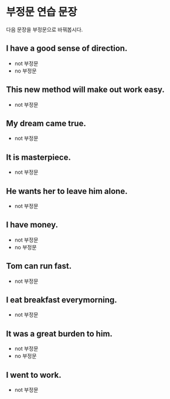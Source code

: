 # 부정문 연습 문장
다음 문장을 부정문으로 바꿔봅시다.
## I have a good sense of direction.
-  not 부정문
-  no 부정문
## This new method will make out work easy.
- not 부정문
## My dream came true.
- not 부정문
## It is masterpiece.
- not 부정문
## He wants her to leave him alone.
- not 부정문
## I have money.
-  not 부정문
-  no 부정문
## Tom can run fast.
- not 부정문
## I eat breakfast everymorning.
- not 부정문
## It was a great burden to him.
- not 부정문
- no 부정문
## I went to work.
-  not 부정문 
